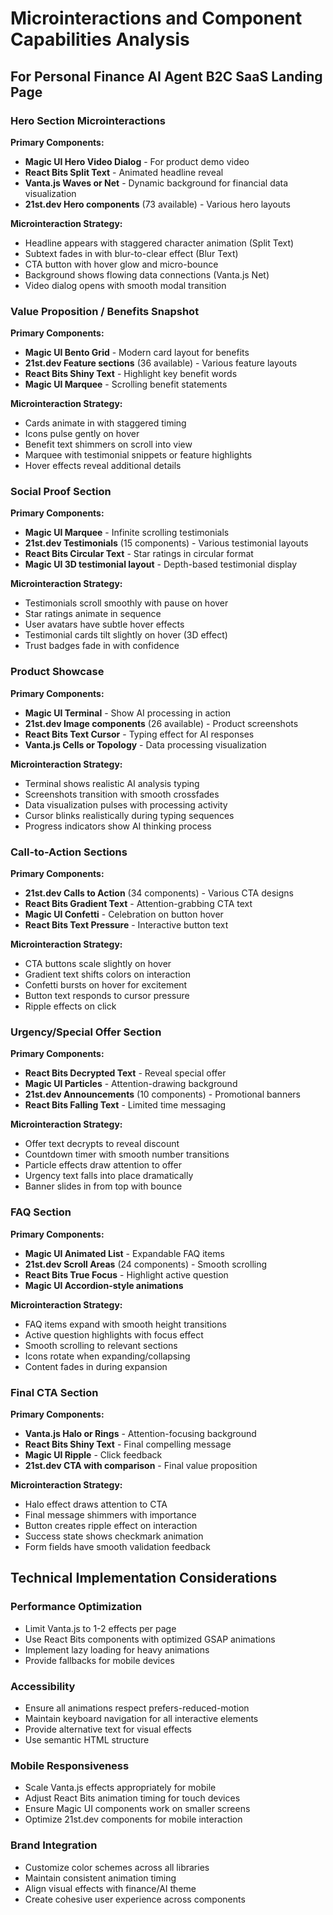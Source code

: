 # Microinteractions and Component Capabilities Analysis

## For Personal Finance AI Agent B2C SaaS Landing Page

### Hero Section Microinteractions
**Primary Components:**
- **Magic UI Hero Video Dialog** - For product demo video
- **React Bits Split Text** - Animated headline reveal
- **Vanta.js Waves or Net** - Dynamic background for financial data visualization
- **21st.dev Hero components** (73 available) - Various hero layouts

**Microinteraction Strategy:**
- Headline appears with staggered character animation (Split Text)
- Subtext fades in with blur-to-clear effect (Blur Text)
- CTA button with hover glow and micro-bounce
- Background shows flowing data connections (Vanta.js Net)
- Video dialog opens with smooth modal transition

### Value Proposition / Benefits Snapshot
**Primary Components:**
- **Magic UI Bento Grid** - Modern card layout for benefits
- **21st.dev Feature sections** (36 available) - Various feature layouts
- **React Bits Shiny Text** - Highlight key benefit words
- **Magic UI Marquee** - Scrolling benefit statements

**Microinteraction Strategy:**
- Cards animate in with staggered timing
- Icons pulse gently on hover
- Benefit text shimmers on scroll into view
- Marquee with testimonial snippets or feature highlights
- Hover effects reveal additional details

### Social Proof Section
**Primary Components:**
- **Magic UI Marquee** - Infinite scrolling testimonials
- **21st.dev Testimonials** (15 components) - Various testimonial layouts
- **React Bits Circular Text** - Star ratings in circular format
- **Magic UI 3D testimonial layout** - Depth-based testimonial display

**Microinteraction Strategy:**
- Testimonials scroll smoothly with pause on hover
- Star ratings animate in sequence
- User avatars have subtle hover effects
- Testimonial cards tilt slightly on hover (3D effect)
- Trust badges fade in with confidence

### Product Showcase
**Primary Components:**
- **Magic UI Terminal** - Show AI processing in action
- **21st.dev Image components** (26 available) - Product screenshots
- **React Bits Text Cursor** - Typing effect for AI responses
- **Vanta.js Cells or Topology** - Data processing visualization

**Microinteraction Strategy:**
- Terminal shows realistic AI analysis typing
- Screenshots transition with smooth crossfades
- Data visualization pulses with processing activity
- Cursor blinks realistically during typing sequences
- Progress indicators show AI thinking process

### Call-to-Action Sections
**Primary Components:**
- **21st.dev Calls to Action** (34 components) - Various CTA designs
- **React Bits Gradient Text** - Attention-grabbing CTA text
- **Magic UI Confetti** - Celebration on button hover
- **React Bits Text Pressure** - Interactive button text

**Microinteraction Strategy:**
- CTA buttons scale slightly on hover
- Gradient text shifts colors on interaction
- Confetti bursts on hover for excitement
- Button text responds to cursor pressure
- Ripple effects on click

### Urgency/Special Offer Section
**Primary Components:**
- **React Bits Decrypted Text** - Reveal special offer
- **Magic UI Particles** - Attention-drawing background
- **21st.dev Announcements** (10 components) - Promotional banners
- **React Bits Falling Text** - Limited time messaging

**Microinteraction Strategy:**
- Offer text decrypts to reveal discount
- Countdown timer with smooth number transitions
- Particle effects draw attention to offer
- Urgency text falls into place dramatically
- Banner slides in from top with bounce

### FAQ Section
**Primary Components:**
- **Magic UI Animated List** - Expandable FAQ items
- **21st.dev Scroll Areas** (24 components) - Smooth scrolling
- **React Bits True Focus** - Highlight active question
- **Magic UI Accordion-style animations**

**Microinteraction Strategy:**
- FAQ items expand with smooth height transitions
- Active question highlights with focus effect
- Smooth scrolling to relevant sections
- Icons rotate when expanding/collapsing
- Content fades in during expansion

### Final CTA Section
**Primary Components:**
- **Vanta.js Halo or Rings** - Attention-focusing background
- **React Bits Shiny Text** - Final compelling message
- **Magic UI Ripple** - Click feedback
- **21st.dev CTA with comparison** - Final value proposition

**Microinteraction Strategy:**
- Halo effect draws attention to CTA
- Final message shimmers with importance
- Button creates ripple effect on interaction
- Success state shows checkmark animation
- Form fields have smooth validation feedback

## Technical Implementation Considerations

### Performance Optimization
- Limit Vanta.js to 1-2 effects per page
- Use React Bits components with optimized GSAP animations
- Implement lazy loading for heavy animations
- Provide fallbacks for mobile devices

### Accessibility
- Ensure all animations respect prefers-reduced-motion
- Maintain keyboard navigation for all interactive elements
- Provide alternative text for visual effects
- Use semantic HTML structure

### Mobile Responsiveness
- Scale Vanta.js effects appropriately for mobile
- Adjust React Bits animation timing for touch devices
- Ensure Magic UI components work on smaller screens
- Optimize 21st.dev components for mobile interaction

### Brand Integration
- Customize color schemes across all libraries
- Maintain consistent animation timing
- Align visual effects with finance/AI theme
- Create cohesive user experience across components

